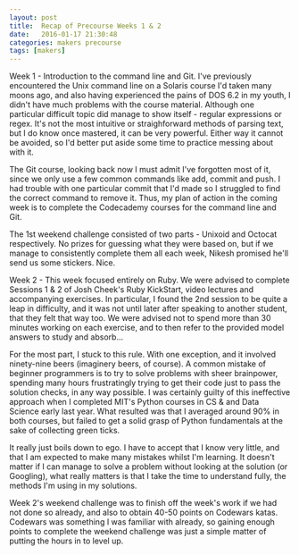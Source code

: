 ```yaml
---
layout: post
title:  Recap of Precourse Weeks 1 & 2
date:   2016-01-17 21:30:48
categories: makers precourse
tags: [makers]
---
```


Week 1 - Introduction to the command line and Git. I've previously encountered the Unix command line on a Solaris course I'd taken many moons ago, and also having experienced the pains of DOS 6.2 in my youth, I didn't have much problems with the course material. Although one particular difficult topic did manage to show itself - regular expressions or regex. It's not the most intuitive or straighforward methods of parsing text, but I do know once mastered, it can be very powerful. Either way it cannot be avoided, so I'd better put aside some time to practice messing about with it.

The Git course, looking back now I must admit I've forgotten most of it, since we only use a few common commands like add, commit and push. I had trouble with one particular commit that I'd made so I struggled to find the correct command to remove it. Thus, my plan of action in the coming week is to complete the Codecademy courses for the command line and Git.

The 1st weekend challenge consisted of two parts - Unixoid and Octocat respectively. No prizes for guessing what they were based on, but if we manage to consistently complete them all each week, Nikesh promised he'll send us some stickers. Nice.


Week 2 - This week focused entirely on Ruby. We were advised to complete Sessions 1 & 2 of Josh Cheek's Ruby KickStart, video lectures and accompanying exercises. In particular, I found the 2nd session to be quite a leap in difficulty, and it was not until later after speaking to another student, that they felt that way too. We were advised not to spend more than 30 minutes working on each exercise, and to then refer to the provided model answers to study and absorb...

For the most part, I stuck to this rule. With one exception, and it involved ninety-nine beers (imaginery beers, of course). A common mistake of beginner programmers is to try to solve problems with sheer brainpower, spending many hours frustratingly trying to get their code just to pass the solution checks, in any way possible. I was certainly guilty of this ineffective approach when I completed MIT's Python courses in CS & and Data Science early last year. What resulted was that I averaged around 90% in both courses, but failed to get a solid grasp of Python fundamentals at the sake of collecting green ticks.

It really just boils down to ego. I have to accept that I know very little, and that I am expected to make many mistakes whilst I'm learning. It doesn't matter if I can manage to solve a problem without looking at the solution (or Googling), what really matters is that I take the time to understand fully, the methods I'm using in my solutions.

Week 2's weekend challenge was to finish off the week's work if we had not done so already, and also to obtain 40-50 points on Codewars katas. Codewars was something I was familiar with already, so gaining enough points to complete the weekend challenge was just a simple matter of putting the hours in to level up.